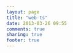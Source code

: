 ```yaml
---
layout: page
title: "web-ts"
date: 2013-03-26 09:55
comments: true
sharing: true
footer: true
---
```

